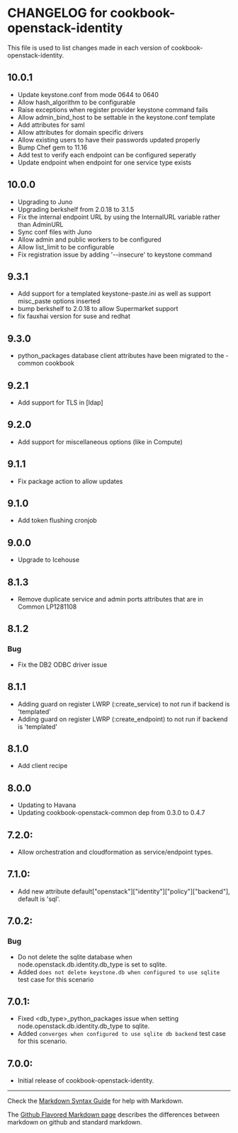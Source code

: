 # CHANGELOG for cookbook-openstack-identity
This file is used to list changes made in each version of cookbook-openstack-identity.

## 10.0.1
* Update keystone.conf from mode 0644 to 0640
* Allow hash_algorithm to be configurable
* Raise exceptions when register provider keystone command fails
* Allow admin_bind_host to be settable in the keystone.conf template
* Add attributes for saml
* Allow attributes for domain specific drivers
* Allow existing users to have their passwords updated properly
* Bump Chef gem to 11.16
* Add test to verify each endpoint can be configured seperatly
* Update endpoint when endpoint for one service type exists

## 10.0.0
* Upgrading to Juno
* Upgrading berkshelf from 2.0.18 to 3.1.5
* Fix the internal endpoint URL by using the InternalURL variable rather than AdminURL
* Sync conf files with Juno
* Allow admin and public workers to be configured
* Allow list_limit to be configurable
* Fix registration issue by adding '--insecure' to keystone command

## 9.3.1
* Add support for a templated keystone-paste.ini
  as well as support misc_paste options inserted
* bump berkshelf to 2.0.18 to allow Supermarket support
* fix fauxhai version for suse and redhat

## 9.3.0
* python_packages database client attributes have been migrated to the -common cookbook

## 9.2.1
* Add support for TLS in [ldap]

## 9.2.0
* Add support for miscellaneous options (like in Compute)

## 9.1.1
* Fix package action to allow updates

## 9.1.0
* Add token flushing cronjob

## 9.0.0
* Upgrade to Icehouse

## 8.1.3
* Remove duplicate service and admin ports attributes that are in Common LP1281108

## 8.1.2
### Bug
* Fix the DB2 ODBC driver issue

## 8.1.1
* Adding guard on register LWRP (:create_service) to not run if backend is 'templated'
* Adding guard on register LWRP (:create_endpoint) to not run if backend is 'templated'

## 8.1.0
* Add client recipe

## 8.0.0
* Updating to Havana
* Updating cookbook-openstack-common dep from 0.3.0 to 0.4.7

## 7.2.0:
* Allow orchestration and cloudformation as service/endpoint types.

## 7.1.0:
* Add new attribute default["openstack"]["identity"]["policy"]["backend"], default is 'sql'.

## 7.0.2:
### Bug
* Do not delete the sqlite database when node.openstack.db.identity.db_type is set to sqlite.
* Added `does not delete keystone.db when configured to use sqlite` test case for this scenario

## 7.0.1:
* Fixed <db_type>_python_packages issue when setting node.openstack.db.identity.db_type to sqlite.
* Added `converges when configured to use sqlite db backend` test case for this scenario.

## 7.0.0:
* Initial release of cookbook-openstack-identity.

- - -
Check the [Markdown Syntax Guide](http://daringfireball.net/projects/markdown/syntax) for help with Markdown.

The [Github Flavored Markdown page](http://github.github.com/github-flavored-markdown/) describes the differences between markdown on github and standard markdown.
